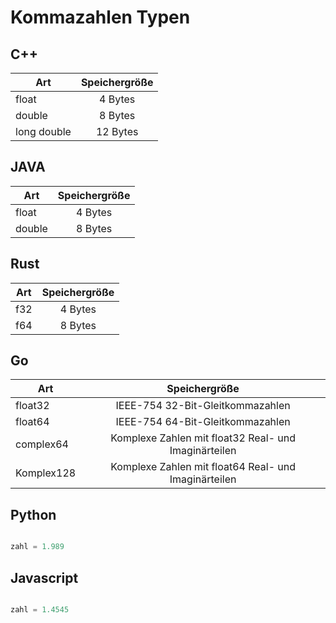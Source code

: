 # Kommazahlen Typen


## C++ 

| Art       | Speichergröße          | 
| ------------- |:-------------:|
|float|	4 Bytes|
|double|	8 Bytes|
|long double|12 Bytes|	


## JAVA
| Art       | Speichergröße          | 
| ------------- |:-------------:|
|float|	4 Bytes|
|double|	8 Bytes|


## Rust
| Art       | Speichergröße          | 
| ------------- |:-------------:|
|f32|	4 Bytes|
|f64|	8 Bytes|

## Go
| Art       | Speichergröße          | 
| ------------- |:-------------:|
|float32|IEEE-754 32-Bit-Gleitkommazahlen|
|float64|IEEE-754 64-Bit-Gleitkommazahlen|
|complex64|Komplexe Zahlen mit float32 Real- und Imaginärteilen|
|Komplex128|Komplexe Zahlen mit float64 Real- und Imaginärteilen|

## Python 

```python

zahl = 1.989

```

## Javascript

```javascript

zahl = 1.4545

```